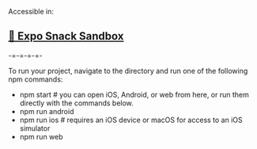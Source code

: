 Accessible in:
## [🍟 Expo Snack Sandbox](https://snack.expo.io/@srbrahma/react-native-shadow-2-sandbox)

-=-=-=-=-

To run your project, navigate to the directory and run one of the following npm commands:
  - npm start # you can open iOS, Android, or web from here, or run them directly with the commands below.
  - npm run android
  - npm run ios # requires an iOS device or macOS for access to an iOS simulator
  - npm run web
